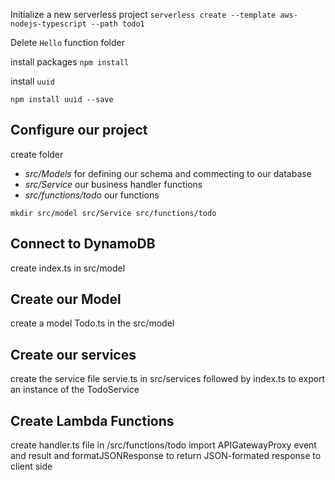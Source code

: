 Initialize a new serverless project
`serverless create --template aws-nodejs-typescript --path todo1`

Delete `Hello` function folder

install packages 
`npm install`

install `uuid` 

`npm install uuid --save `


## Configure our project

create folder 
- *src/Models* for defining our schema and commecting to our database
- *src/Service* our business handler functions
- *src/functions/todo* our functions

`mkdir src/model src/Service src/functions/todo `

## Connect to DynamoDB

create index.ts in src/model 

## Create our Model

create a model Todo.ts in the src/model

## Create our services 

create the service  file servie.ts in src/services followed by index.ts to export an instance of the TodoService

## Create Lambda Functions
create handler.ts file in /src/functions/todo
import APIGatewayProxy event and result and formatJSONResponse to return JSON-formated response to client side
